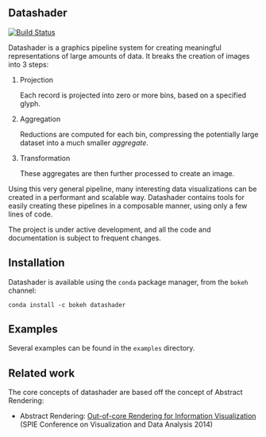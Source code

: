 Datashader
----------

[![Build Status](https://travis-ci.org/bokeh/datashader.svg)](https://travis-ci.org/bokeh/datashader)


Datashader is a graphics pipeline system for creating meaningful
representations of large amounts of data. It breaks the creation of images into
3 steps:

1. Projection

   Each record is projected into zero or more bins, based on a specified glyph.

2. Aggregation

   Reductions are computed for each bin, compressing the potentially large
   dataset into a much smaller *aggregate*.

3. Transformation

   These aggregates are then further processed to create an image.

Using this very general pipeline, many interesting data visualizations can be
created in a performant and scalable way. Datashader contains tools for easily
creating these pipelines in a composable manner, using only a few lines of code.

The project is under active development, and all the code and documentation is
subject to frequent changes.

## Installation

Datashader is available using the `conda` package manager, from the `bokeh`
channel:

```
conda install -c bokeh datashader
```

## Examples

Several examples can be found in the `examples` directory.

## Related work

The core concepts of datashader are based off the concept of Abstract
Rendering:

- Abstract Rendering: [Out-of-core Rendering for Information
  Visualization](http://www.crest.iu.edu/publications/prints/2014/Cottam2014OutOfCore.pdf)
  (SPIE Conference on Visualization and Data Analysis 2014)
